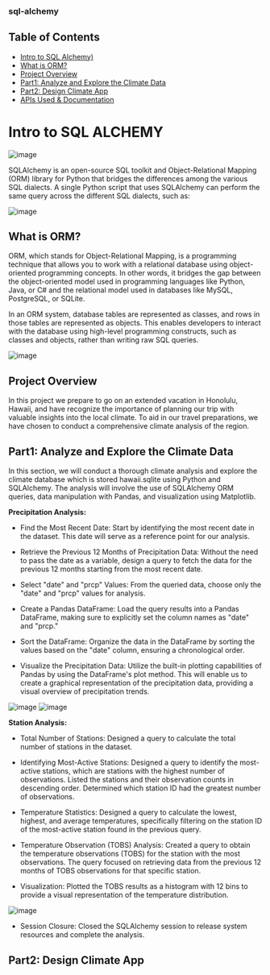 ### sql-alchemy

## Table of Contents
- [Intro to SQL Alchemy)](#sql-alchemy)
- [What is ORM?](#ORM)
- [Project Overview](#project-overview)
- [Part1: Analyze and Explore the Climate Data](#part1)
- [Part2: Design Climate App](#part2)
- [APIs Used & Documentation](#api-documentation)

# Intro to SQL ALCHEMY

![image](https://github.com/JasmineBamba/sql-alchemy/assets/135666038/ba408867-fc09-4693-95eb-75a5a7b4397c)

SQLAlchemy is an open-source SQL toolkit and Object-Relational Mapping (ORM) library for Python that bridges the differences among the various SQL dialects. A single Python script that uses SQLAlchemy can perform the same query across the different SQL dialects, such as:

![image](https://github.com/JasmineBamba/sql-alchemy/assets/135666038/5ec782d3-f59c-48c5-bfee-f88fc58edbf7)

## What is ORM?

ORM, which stands for Object-Relational Mapping, is a programming technique that allows you to work with a relational database using object-oriented programming concepts. In other words, it bridges the gap between the object-oriented model used in programming languages like Python, Java, or C# and the relational model used in databases like MySQL, PostgreSQL, or SQLite.

In an ORM system, database tables are represented as classes, and rows in those tables are represented as objects. This enables developers to interact with the database using high-level programming constructs, such as classes and objects, rather than writing raw SQL queries.

![image](https://github.com/JasmineBamba/sql-alchemy/assets/135666038/51bdb75f-45db-4c6d-9254-15d499a2cbfe)

## Project Overview

In this project we prepare to go on an extended vacation in Honolulu, Hawaii, and have recognize the importance of planning our trip with valuable insights into the local climate. To aid in our travel preparations, we have chosen to conduct a comprehensive climate analysis of the region.

## Part1: Analyze and Explore the Climate Data

In this section, we will conduct a thorough climate analysis and explore the climate database which is stored hawaii.sqlite using Python and SQLAlchemy. The analysis will involve the use of SQLAlchemy ORM queries, data manipulation with Pandas, and visualization using Matplotlib. 

**Precipitation Analysis:**

- Find the Most Recent Date:
Start by identifying the most recent date in the dataset. This date will serve as a reference point for our analysis.

- Retrieve the Previous 12 Months of Precipitation Data:
Without the need to pass the date as a variable, design a query to fetch the data for the previous 12 months starting from the most recent date.

- Select "date" and "prcp" Values:
From the queried data, choose only the "date" and "prcp" values for analysis.

- Create a Pandas DataFrame:
Load the query results into a Pandas DataFrame, making sure to explicitly set the column names as "date" and "prcp."

- Sort the DataFrame:
Organize the data in the DataFrame by sorting the values based on the "date" column, ensuring a chronological order.

- Visualize the Precipitation Data:
Utilize the built-in plotting capabilities of Pandas by using the DataFrame's plot method. This will enable us to create a graphical representation of the precipitation data, providing a visual overview of precipitation trends.

![image](https://github.com/JasmineBamba/sql-alchemy/assets/135666038/620d92e5-8537-4917-8be6-dc90f2671928)
![image](https://github.com/JasmineBamba/sql-alchemy/assets/135666038/88618726-8f2f-48a3-995c-2d49721dd5c2)



**Station Analysis:**

- Total Number of Stations:
Designed a query to calculate the total number of stations in the dataset.

- Identifying Most-Active Stations:
Designed a query to identify the most-active stations, which are stations with the highest number of observations.
Listed the stations and their observation counts in descending order.
Determined which station ID had the greatest number of observations.

- Temperature Statistics:
Designed a query to calculate the lowest, highest, and average temperatures, specifically filtering on the station ID of the most-active station found in the previous query.

- Temperature Observation (TOBS) Analysis:
Created a query to obtain the temperature observations (TOBS) for the station with the most observations.
The query focused on retrieving data from the previous 12 months of TOBS observations for that specific station.

- Visualization:
Plotted the TOBS results as a histogram with 12 bins to provide a visual representation of the temperature distribution.

![image](https://github.com/JasmineBamba/sql-alchemy/assets/135666038/d7fcb88a-e872-4633-97f2-103a5d9b99a5)

- Session Closure:
Closed the SQLAlchemy session to release system resources and complete the analysis.


## Part2: Design Climate App

